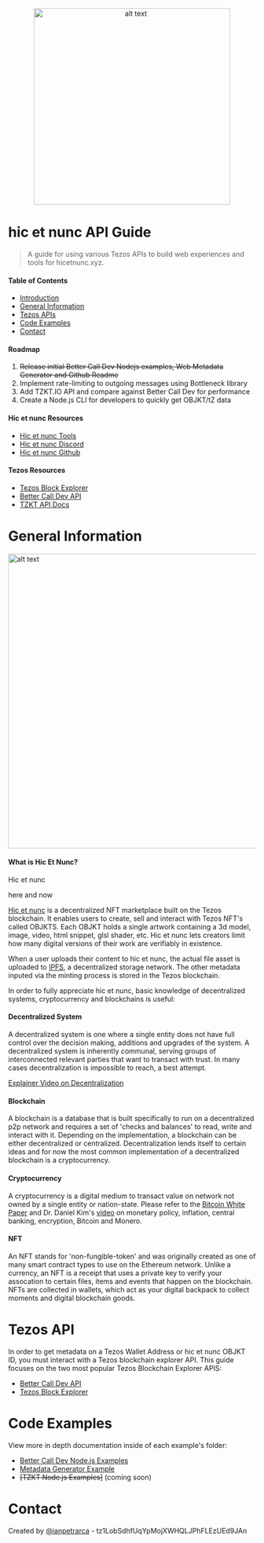<p style="margin-top:50px" align="center">
<img src="https://www.hicetnunc.xyz/og-image.jpg" alt="alt text" width="400">
</p>


# hic et nunc API Guide
> A guide for using various Tezos APIs to build web experiences and tools for hicetnunc.xyz.

#### Table of Contents  
- [Introduction](#hicetnunc-api-guide)  
- [General Information](#general-information)  
- [Tezos APIs](#tezos-api)  
- [Code Examples](#code-examples)  
- [Contact](#contact)  

#### Roadmap

1) ~~Release initial Better Call Dev Nodejs examples, Web Metadata Generator and Github Readme~~
3) Implement rate-limiting to outgoing messages using Bottleneck library
4) Add TZKT.IO API and compare against Better Call Dev for performance
5) Create a Node.js CLI for developers to quickly get OBJKT/tZ data

#### Hic et nunc Resources
- [Hic et nunc Tools](hicetnunc.tools/)
- [Hic et nunc Discord](https://discord.gg/g7VQt5pJ)
- [Hic et nunc Github](https://github.com/hicetnunc2000/)

#### Tezos Resources
- [Tezos Block Explorer](http://tzkt.io/)
- [Better Call Dev API](https://better-call.dev/)
- [TZKT API Docs](https://api.tzkt.io/)

# General Information

<img src="https://user-images.githubusercontent.com/1003196/118697952-db4f6100-b7dd-11eb-8dd1-d8494295d749.png" alt="alt text" width="600">

#### What is Hic Et Nunc?

Hic et nunc

here and now

[Hic et nunc](hicetnunc.xyz/) is a decentralized NFT marketplace built on the Tezos blockchain. It enables users to create, sell and interact with Tezos NFT's called OBJKTS. Each OBJKT holds a single artwork containing a 3d model, image, video, html snippet, glsl shader, etc. Hic et nunc lets creators limit how many digital versions of their work are verifiably in existence.

When a user uploads their content to hic et nunc, the actual file asset is uploaded to [IPFS](https://ipfs.io/), a decentralized storage network. The other metadata inputed via the minting process is stored in the Tezos blockchain. 

In order to fully appreciate hic et nunc, basic knowledge of decentralized systems, cryptocurrency and blockchains is useful:

#### Decentralized System

A decentralized system is one where a single entity does not have full control over the decision making, additions and upgrades of the system. A decentralized system is inherently communal, serving groups of interconnected relevant parties that want to transact with trust. In many cases decentralization is impossible to reach, a best attempt.

[Explainer Video on Decentralization](https://youtu.be/SrA7XTDCtok)

#### Blockchain 

A blockchain is a database that is built specifically to run on a decentralized p2p network and requires a set of 'checks and balances' to read, write and interact with it. Depending on the implementation, a blockchain can be either decentralized or centralized. Decentralization lends itself to certain ideas and for now the most common implementation of a decentralized blockchain is a cryptocurrency. 

#### Cryptocurrency 

A cryptocurrency is a digital medium to transact value on network not owned by a single entity or nation-state. Please refer to the [Bitcoin White Paper](https://bitcoin.org/bitcoin.pdf) and Dr. Daniel Kim's [video](https://www.youtube.com/watch?v=aC9Uu5BUxII) on monetary policy, inflation, central banking, encryption, Bitcoin and Monero.

#### NFT

An NFT stands for 'non-fungible-token' and was originally created as one of many smart contract types to use on the Ethereum network. Unlike a currency, an NFT is a receipt that uses a private key to verify your assocation to certain files, items and events that happen on the blockchain. NFTs are collected in wallets, which act as your digital backpack to collect moments and digital blockchain goods. 

# Tezos API

In order to get metadata on a Tezos Wallet Address or hic et nunc OBJKT ID, you must interact with a Tezos blockchain explorer API. This guide focuses on the two most popular Tezos Blockchain Explorer APIS:

- [Better Call Dev API](https://better-call.dev/)
- [Tezos Block Explorer](http://tzkt.io/)

# Code Examples
View more in depth documentation inside of each example's folder:
 
- [Better Call Dev Node.js Examples](/node-bcd)  
- [Metadata Generator Example](/web)  
- ~~[TZKT Node.js Examples]~~ (coming soon)

# Contact
Created by [@ianpetrarca](https://www.twitter.com/ianpetrarca) - tz1LobSdhfUqYpMojXWHQLJPhFLEzUEd9JAn

